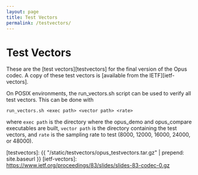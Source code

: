 ```yaml
---
layout: page
title: Test Vectors
permalink: /testvectors/
---
```


# Test Vectors

These are the [test vectors][testvectors] for the final version of the Opus codec. A copy of these
test vectors is [available from the IETF][ietf-vectors].

On POSIX environments, the run_vectors.sh script can be used to
verify all test vectors.  This can be done with

```
run_vectors.sh <exec path> <vector path> <rate>
```

where `exec path` is the directory where the opus_demo and
opus_compare executables are built, `vector path` is the directory
containing the test vectors, and `rate` is the sampling rate to test
(8000, 12000, 16000, 24000, or 48000).

[testvectors]: {{ "/static/testvectors/opus_testvectors.tar.gz" | prepend: site.baseurl }}
[ietf-vectors]: https://www.ietf.org/proceedings/83/slides/slides-83-codec-0.gz
